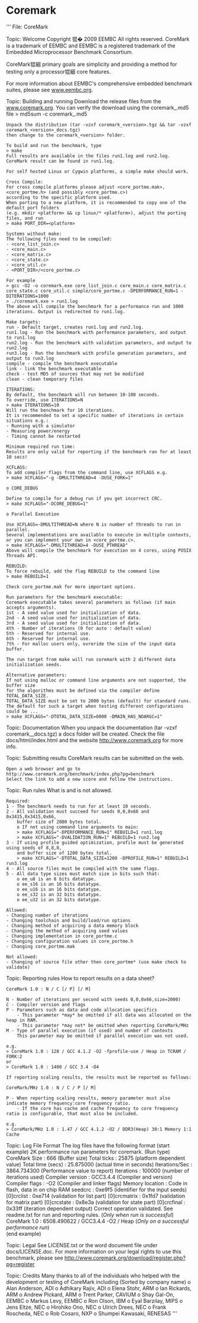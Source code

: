 # Coremark

'''
File: CoreMark

Topic: Welcome
Copyright 锟� 2009 EEMBC All rights reserved. 
CoreMark is a trademark of EEMBC and EEMBC is a registered trademark of the Embedded Microprocessor Benchmark Consortium.

CoreMark锟絪 primary goals are simplicity and providing a method for testing only a processor锟絪 core features. 

For more information about EEMBC's comprehensive embedded benchmark suites, please see www.eembc.org.

Topic: Building and running
	Download the release files from the www.coremark.org.
	You can verify the download using the coremark_<version>.md5 file
	> md5sum -c coremark_<version>.md5
	
	Unpack the distribution (tar -vzxf coremark_<version>.tgz && tar -vzxf coremark_<version>_docs.tgz) 
	then change to the coremark_<version> folder.
	
	To build and run the benchmark, type 
	> make
	Full results are available in the files run1.log and run2.log.
	CoreMark result can be found in run1.log.
	
	For self hosted Linux or Cygwin platforms, a simple make should work.
	
	Cross Compile:
	For cross compile platforms please adjust <core_portme.mak>, <core_portme.h> (and possibly <core_portme.c>) 
	according to the specific platform used.
	When porting to a new platform, it is recommended to copy one of the default port folders 
	(e.g. mkdir <platform> && cp linux/* <platform>), adjust the porting files, and run 
	> make PORT_DIR=<platform>
	
	Systems without make:
	The following files need to be compiled:
	- <core_list_join.c> 
	- <core_main.c> 
	- <core_matrix.c> 
	- <core_state.c>	
	- <core_util.c>	
	- <PORT_DIR>/<core_portme.c>
	
	For example
	> gcc -O2 -o coremark.exe core_list_join.c core_main.c core_matrix.c core_state.c core_util.c simple/core_portme.c -DPERFORMANCE_RUN=1 -DITERATIONS=1000 
	> ./coremark.exe > run1.log
	The above will compile the benchmark for a performance run and 1000 iterations. Output is redirected to run1.log.
	
	Make targets:
	run - Default target, creates run1.log and run2.log.
	run1.log - Run the benchmark with performance parameters, and output to run1.log
	run2.log - Run the benchmark with validation parameters, and output to run2.log
	run3.log - Run the benchmark with profile generation parameters, and output to run3.log
	compile - compile the benchmark executable 
	link - link the benchmark executable
	check - test MD5 of sources that may not be modified
	clean - clean temporary files
	
	ITERATIONS: 
	By default, the benchmark will run between 10-100 seconds.
	To override, use ITERATIONS=N
	> make ITERATIONS=10 
	Will run the benchmark for 10 iterations. 
	It is recommended to set a specific number of iterations in certain situations e.g.:
	- Running with a simulator
	- Measuring power/energy
	- Timing cannot be restarted
	
	Minimum required run time: 
	Results are only valid for reporting if the benchmark ran for at least 10 secs!
	
	XCFLAGS:
	To add compiler flags from the command line, use XCFLAGS e.g.
	> make XCFLAGS="-g -DMULTITHREAD=4 -DUSE_FORK=1"
	
	o CORE_DEBUG
	
	Define to compile for a debug run if you get incorrect CRC.
	> make XCFLAGS="-DCORE_DEBUG=1"
	
	o Parallel Execution
	
	Use XCFLAGS=-DMULTITHREAD=N where N is number of threads to run in parallel.
	Several implementations are available to execute in multiple contexts,
	or you can implement your own in <core_portme.c>.
	> make XCFLAGS="-DMULTITHREAD=4 -DUSE_PTHREAD" 
	Above will compile the benchmark for execution on 4 cores, using POSIX Threads API.
	
	REBUILD:
	To force rebuild, add the flag REBUILD to the command line
	> make REBUILD=1
	
	Check core_portme.mak for more important options.

	Run parameters for the benchmark executable:
	Coremark executable takes several parameters as follows (if main accepts arguments).
	1st - A seed value used for initialization of data.
	2nd - A seed value used for initialization of data.
	3rd - A seed value used for initialization of data.
	4th - Number of iterations (0 for auto : default value)
	5th - Reserved for internal use. 
	6th - Reserved for internal use. 
	7th - For malloc users only, ovreride the size of the input data buffer.
	
	The run target from make will run coremark with 2 different data initialization seeds.

	Alternative parameters: 
	If not using malloc or command line arguments are not supported, the buffer size
	for the algorithms must be defined via the compiler define TOTAL_DATA_SIZE.
	TOTAL_DATA_SIZE must be set to 2000 bytes (default) for standard runs.
	The default for such a target when testing different configurations could be ...
	> make XCFLAGS="-DTOTAL_DATA_SIZE=6000 -DMAIN_HAS_NOARGC=1"
	
Topic: Documentation
	When you unpack the documentation (tar -vzxf coremark_<version>_docs.tgz) a docs folder will be created.
	Check the file docs/html/index.html and the website http://www.coremark.org for more info.
	
Topic: Submitting results
	CoreMark results can be submitted on the web.
	
	Open a web browser and go to http://www.coremark.org/benchmark/index.php?pg=benchmark
	Select the link to add a new score and follow the instructions.
	
Topic: Run rules
	What is and is not allowed.
	
	Required:
	1 - The benchmark needs to run for at least 10 seconds.
	2 - All validation must succeed for seeds 0,0,0x66 and 0x3415,0x3415,0x66, 
		buffer size of 2000 bytes total.
		o If not using command line arguments to main:
		> make XCFLAGS="-DPERFORMANCE_RUN=1" REBUILD=1 run1.log
		> make XCFLAGS="-DVALIDATION_RUN=1" REBUILD=1 run2.log
	3 - If using profile guided optimization, profile must be generated using seeds of 8,8,8,
		and buffer size of 1200 bytes total.
		> make XCFLAGS="-DTOTAL_DATA_SIZE=1200 -DPROFILE_RUN=1" REBUILD=1 run3.log
	4 - All source files must be compiled with the same flags.
	5 - All data type sizes must match size in bits such that:
		o ee_u8 is an 8 bits datatype.
		o ee_s16 is an 16 bits datatype.
		o ee_u16 is an 16 bits datatype.
		o ee_s32 is an 32 bits datatype.
		o ee_u32 is an 32 bits datatype.
	
	Allowed:
	- Changing number of iterations
	- Changing toolchain and build/load/run options
	- Changing method of acquiring a data memory block
	- Changing the method of acquiring seed values
	- Changing implementation in core_portme.c
	- Changing configuration values in core_portme.h
	- Changing core_portme.mak
	
	Not allowed:
	- Changing of source file other then core_portme* (use make check to validate)

Topic: Reporting rules
	How to report results on a data sheet?

	CoreMark 1.0 : N / C [/ P] [/ M]
	
	N - Number of iterations per second with seeds 0,0,0x66,size=2000)
	C - Compiler version and flags
	P - Parameters such as data and code allocation specifics
		- This parameter *may* be omitted if all data was allocated on the heap in RAM.
		- This parameter *may not* be omitted when reporting CoreMark/MHz
	M - Type of parallel execution (if used) and number of contexts
		This parameter may be omitted if parallel execution was not used.

	e.g. 
	> CoreMark 1.0 : 128 / GCC 4.1.2 -O2 -fprofile-use / Heap in TCRAM / FORK:2 
	or
	> CoreMark 1.0 : 1400 / GCC 3.4 -O4 
	
	If reporting scaling results, the results must be reported as follows:
	
	CoreMark/MHz 1.0 : N / C / P [/ M]
	
	P - When reporting scaling results, memory parameter must also indicate memory frequency:core frequency ratio.
		- If the core has cache and cache frequency to core frequency ratio is configurable, that must also be included.
	
	e.g.
	> CoreMark/MHz 1.0 : 1.47 / GCC 4.1.2 -O2 / DDR3(Heap) 30:1 Memory 1:1 Cache

	
Topic: Log File Format
	The log files have the following format
(start example)
2K performance run parameters for coremark.	(Run type)
CoreMark Size    	: 666					(Buffer size)
Total ticks			: 25875					(platform dependent value)
Total time (secs) 	: 25.875000				(actual time in seconds)
Iterations/Sec 		: 3864.734300			(Performance value to report)
Iterations			: 100000				(number of iterations used)
Compiler version	: GCC3.4.4				(Compiler and version)	
Compiler flags		: -O2					(Compiler and linker flags)
Memory location		: Code in flash, data in on chip RAM
seedcrc				: 0xe9f5				(identifier for the input seeds)
[0]crclist			: 0xe714				(validation for list part)
[0]crcmatrix		: 0x1fd7				(validation for matrix part)
[0]crcstate			: 0x8e3a				(validation for state part)
[0]crcfinal			: 0x33ff				(iteration dependent output)
Correct operation validated. See readme.txt for run and reporting rules.  (*Only when run is successful*)
CoreMark 1.0 : 6508.490622 / GCC3.4.4 -O2 / Heap 						  (*Only on a successful performance run*)		
(end example)

Topic: Legal
See LICENSE.txt or the word document file under docs/LICENSE.doc.
For more information on your legal rights to use this benchmark, please see
http://www.coremark.org/download/register.php?pg=register	

Topic: Credits
Many thanks to all of the individuals who helped with the development or testing of CoreMark including (Sorted by company name)
o Alan Anderson, ADI
o Adhikary Rajiv, ADI
o Elena Stohr, ARM
o Ian Rickards, ARM
o Andrew Pickard, ARM
o Trent Parker, CAVIUM
o Shay Gal-On, EEMBC
o Markus Levy, EEMBC
o Ron Olson, IBM
o Eyal Barzilay, MIPS
o Jens Eltze, NEC
o Hirohiko Ono, NEC
o Ulrich Drees, NEC
o Frank Roscheda, NEC
o Rob Cosaro, NXP
o Shumpei Kawasaki, RENESAS
'''
